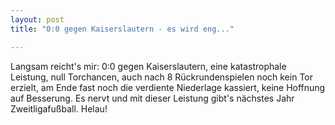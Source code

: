 ```yaml
---
layout: post
title: "0:0 gegen Kaiserslautern - es wird eng..."

---
```


Langsam reicht's mir: 0:0 gegen Kaiserslautern, eine katastrophale Leistung, null Torchancen, auch nach 8 Rückrundenspielen noch kein Tor erzielt, am Ende fast noch die verdiente Niederlage kassiert, keine Hoffnung auf Besserung. Es nervt und mit dieser Leistung gibt's nächstes Jahr Zweitligafußball. Helau!


